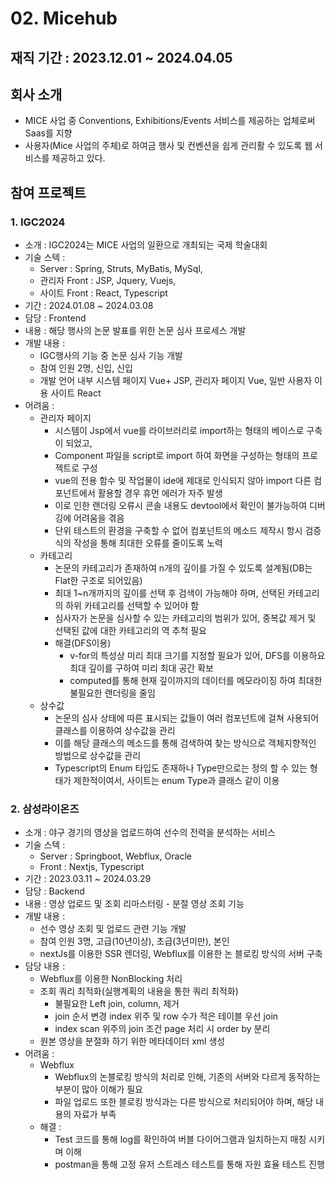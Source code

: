 # 02. Micehub

## 재직 기간 : 2023.12.01 ~ 2024.04.05

## 회사 소개
- MICE 사업 중 Conventions, Exhibitions/Events 서비스를 제공하는 업체로써 Saas를 지향
- 사용자(Mice 사업의 주체)로 하여금 행사 및 컨벤션을 쉽게 관리활 수 있도록 웹 서비스를 제공하고 있다.

## 참여 프로젝트

### 1. IGC2024
- 소개 : IGC2024는 MICE 사업의 일환으로 개최되는 국제 학술대회
- 기술 스텍 : 
  - Server : Spring, Struts, MyBatis, MySql, 
  - 관리자 Front : JSP, Jquery, Vuejs, 
  - 사이트 Front : React, Typescript
- 기간 : 2024.01.08 ~ 2024.03.08
- 담당 : Frontend
- 내용 : 해당 행사의 논문 발표를 위한 논문 심사 프로세스 개발
- 개발 내용 : 
  - IGC행사의 기능 중 논문 심사 기능 개발
  - 참여 인원 2명, 신입, 신입
  - 개발 언어 내부 시스템 페이지 Vue+ JSP, 관리자 페이지 Vue, 일반 사용자 이용 사이트 React
- 어려움 :
  - 관리자 페이지 
    - 시스템이 Jsp에서 vue를 라이브러리로 import하는 형태의 베이스로 구축이 되었고, 
    - Component 파일을 script로 import 하여 화면을 구성하는 형태의 프로젝트로 구성
    - vue의 전용 함수 및 작업물이 ide에 제대로 인식되지 않아 import 다른 컴포넌트에서 활용할 경우 휴먼 에러가 자주 발생
    - 이로 인한 랜더링 오류시 콘솔 내용도 devtool에서 확인이 불가능하여 디버깅에 어려움을 겪음
    - 단위 테스트의 환경을 구축할 수 없어 컴포넌트의 메소드 제작시 항시 검증식의 작성을 통해 최대한 오류를 줄이도록 노력
  - 카테고리
    - 논문의 카테고리가 존재하여 n개의 깊이를 가질 수 있도록 설계됨(DB는 Flat한 구조로 되어있음)
    - 최대 1~n개까지의 깊이를 선택 후 검색이 가능해야 하며, 선택된 카테고리의 하위 카테고리를 선택할 수 있어야 함
    - 심사자가 논문을 심사할 수 있는 카테고리의 범위가 있어, 중복값 제거 및 선택된 값에 대한 카테고리의 역 추척 필요
    - 해결(DFS이용)
      - v-for의 특성상 미리 최대 크기를 지정할 필요가 있어, DFS를 이용하요 최대 깊이를 구하여 미리 최대 공간 확보
      - computed를 통해 현재 깊이까지의 데이터를 메모라이징 하여 최대한 불필요한 랜더링을 줄임
  - 상수값
    - 논문의 심사 상태에 따른 표시되는 값들이 여러 컴포넌트에 걸쳐 사용되어 클래스를 이용하여 상수값을 관리
    - 이를 해당 클래스의 메소드를 통해 검색하여 찾는 방식으로 객체지향적인 방법으로 상수값을 관리
    - Typescript의 Enum 타입도 존재하나 Type만으로는 정의 할 수 있는 형태가 제한적이여서, 사이트는 enum Type과 클래스 같이 이용

### 2. 삼성라이온즈
- 소개 : 야구 경기의 영상을 업로드하여 선수의 전력을 분석하는 서비스
- 기술 스텍 : 
  - Server : Springboot, Webflux, Oracle 
  - Front : Nextjs, Typescript
- 기간 : 2023.03.11 ~ 2024.03.29
- 담당 : Backend
- 내용 : 영상 업로드 및 조회 리마스터링 - 분절 영상 조회 기능
- 개발 내용 : 
  - 선수 영상 조회 및 업로드 관련 기능 개발
  - 참여 인원 3명, 고급(10년이상), 초급(3년미만), 본인
  - nextJs를 이용한 SSR 렌더링, Webflux를 이용한 논 블로킹 방식의 서버 구축
- 담당 내용 :
  - Webflux를 이용한 NonBlocking 처리
  - 조회 쿼리 최적화(실행계획의 내용을 통한 쿼리 최적화)
    - 불필요한 Left join, column, 제거
    - join 순서 변경 index 위주 및 row 수가 적은 테이블 우선 join
    - index scan 위주의 join 조건 page 처리 시 order by 분리
  - 원본 영상을 분절화 하기 위한 메타데이터 xml 생성
- 어려움 :
  - Webflux
    - Webflux의 논블로킹 방식의 처리로 인해, 기존의 서버와 다르게 동작하는 부분이 많아 이해가 필요
    - 파일 업로드 또한 블로킹 방식과는 다른 방식으로 처리되어야 하며, 해당 내용의 자료가 부족
  - 해결 :
    - Test 코드를 통해 log를 확인하여 버블 다이어그램과 일치하는지 매칭 시키며 이해
    - postman을 통해 고정 유저 스트레스 테스트를 통해 자원 효율 테스트 진행
